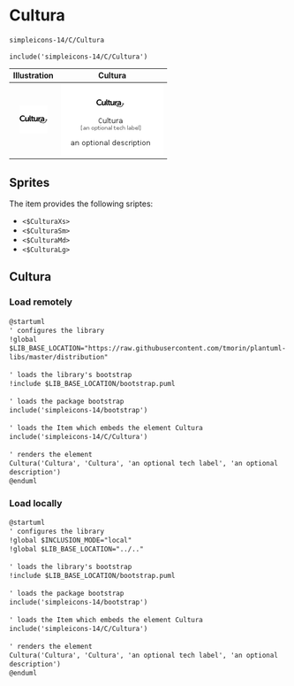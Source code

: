 # Cultura


```text
simpleicons-14/C/Cultura
```

```text
include('simpleicons-14/C/Cultura')
```



| Illustration | Cultura |
| :---: | :---: |
| ![illustration for Illustration](../../simpleicons-14/C/Cultura.png) | ![illustration for Cultura](../../simpleicons-14/C/Cultura.Local.png) |



## Sprites
The item provides the following sriptes:

- `<$CulturaXs>`
- `<$CulturaSm>`
- `<$CulturaMd>`
- `<$CulturaLg>`





## Cultura

### Load remotely
```plantuml
@startuml
' configures the library
!global $LIB_BASE_LOCATION="https://raw.githubusercontent.com/tmorin/plantuml-libs/master/distribution"

' loads the library's bootstrap
!include $LIB_BASE_LOCATION/bootstrap.puml

' loads the package bootstrap
include('simpleicons-14/bootstrap')

' loads the Item which embeds the element Cultura
include('simpleicons-14/C/Cultura')

' renders the element
Cultura('Cultura', 'Cultura', 'an optional tech label', 'an optional description')
@enduml
```

### Load locally
```plantuml
@startuml
' configures the library
!global $INCLUSION_MODE="local"
!global $LIB_BASE_LOCATION="../.."

' loads the library's bootstrap
!include $LIB_BASE_LOCATION/bootstrap.puml

' loads the package bootstrap
include('simpleicons-14/bootstrap')

' loads the Item which embeds the element Cultura
include('simpleicons-14/C/Cultura')

' renders the element
Cultura('Cultura', 'Cultura', 'an optional tech label', 'an optional description')
@enduml
```

